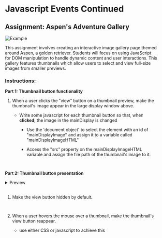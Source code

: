 # Javascript Events Continued

## Assignment: Aspen's Adventure Gallery
![Example](Example/Part1.gif)

This assignment involves creating an interactive image gallery page themed around Aspen, a golden retriever. Students will focus on using JavaScript for DOM manipulation to handle dynamic content and user interactions. This gallery features thumbnails which allow users to select and view full-size images from smaller previews.

### Instructions:

**Part 1: Thumbnail button functionality**

1. When a user clicks the "view" button on a thumbnail preview, make the thumbnail's image appear in the large display window above.

   - Write some javascript for each thumbnail button so that, when **clicked**, the image in the mainDisplay is changed

      - Use the 'document object' to select the element with an id of "mainDisplayImage" and assign it to a variable called "mainDisplayImageHTML"

      - Access the "src" property on the mainDisplayImageHTML variable and assign the file path of the thumbnail's image to it.

   <br>

**Part 2: Thumbnail button presentation**
<details>

   <summary>Preview</summary>
   <br>
   <img src="Example/Part2.gif" />
</details>

<br>

1. Make the view button hidden by default.

<br>

2. When a user hovers the mouse over a thumbnail, make the thumbnail's view button reappear.

   - use either CSS or javascript to achieve this
